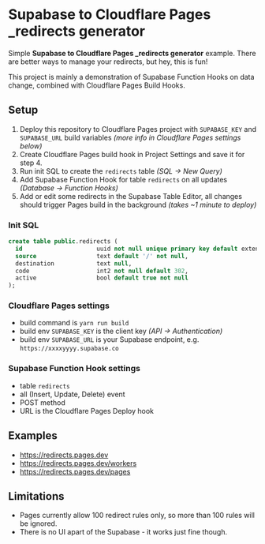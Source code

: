 # Supabase to Cloudflare Pages _redirects generator
Simple **Supabase to Cloudflare Pages _redirects generator** example. There are better ways to manage your redirects, but hey, this is fun!

This project is mainly a demonstration of Supabase Function Hooks on data change, combined with Cloudflare Pages Build Hooks.

## Setup
1. Deploy this repository to Cloudflare Pages project with `SUPABASE_KEY` and `SUPABASE_URL` build variables _(more info in Cloudflare Pages settings below)_
2. Create Cloudflare Pages build hook in Project Settings and save it for step 4.
3. Run init SQL to create the `redirects` table _(SQL -> New Query)_
4. Add Supabase Function Hook for table `redirects` on all updates _(Database -> Function Hooks)_
5. Add or edit some redirects in the Supabase Table Editor, all changes should trigger Pages build in the background _(takes ~1 minute to deploy)_

### Init SQL 
```sql
create table public.redirects (
  id                     uuid not null unique primary key default extensions.uuid_generate_v4(),
  source                 text default '/' not null,
  destination            text null,
  code                   int2 not null default 302,
  active                 bool default true not null
);
```

### Cloudflare Pages settings
- build command is `yarn run build`
- build env `SUPABASE_KEY` is the client key _(API -> Authentication)_
- build env `SUPABASE_URL` is your Supabase endpoint, e.g. `https://xxxxyyyy.supabase.co`

### Supabase Function Hook settings
- table `redirects`
- all (Insert, Update, Delete) event
- POST method
- URL is the Cloudflare Pages Deploy hook

## Examples
- https://redirects.pages.dev
- https://redirects.pages.dev/workers
- https://redirects.pages.dev/pages

## Limitations
- Pages currently allow 100 redirect rules only, so more than 100 rules will be ignored.
- There is no UI apart of the Supabase - it works just fine though.
